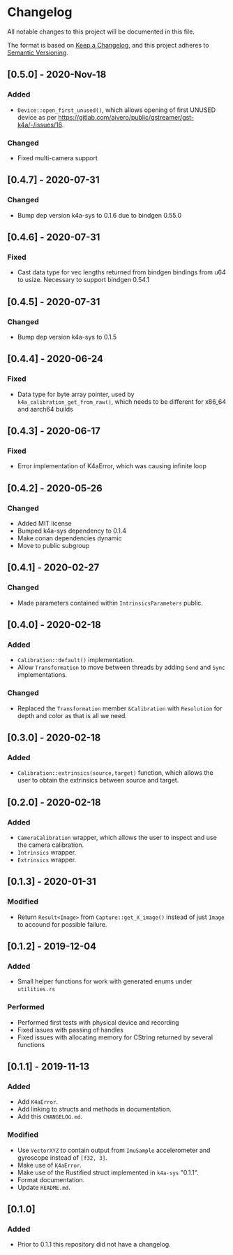 # Changelog
All notable changes to this project will be documented in this file.

The format is based on [Keep a Changelog](https://keepachangelog.com/en/1.0.0/),
and this project adheres to [Semantic Versioning](https://semver.org/spec/v2.0.0.html).

## [0.5.0] - 2020-Nov-18

### Added
- `Device::open_first_unused()`, which allows opening of first UNUSED device as per https://gitlab.com/aivero/public/gstreamer/gst-k4a/-/issues/16.

### Changed
- Fixed multi-camera support

## [0.4.7] - 2020-07-31
### Changed
- Bump dep version k4a-sys to 0.1.6 due to bindgen 0.55.0

## [0.4.6] - 2020-07-31
### Fixed
- Cast data type for vec lengths returned from bindgen bindings from u64 to usize. Necessary to support bindgen 0.54.1

## [0.4.5] - 2020-07-31
### Changed
- Bump dep version k4a-sys to 0.1.5

## [0.4.4] - 2020-06-24

### Fixed
- Data type for byte array pointer, used by `k4a_calibration_get_from_raw()`, which needs to be different for x86_64 and aarch64 builds

## [0.4.3] - 2020-06-17

### Fixed
- Error implementation of K4aError, which was causing infinite loop

## [0.4.2] - 2020-05-26

### Changed
- Added MIT license
- Bumped k4a-sys dependency to 0.1.4
- Make conan dependencies dynamic
- Move to public subgroup

## [0.4.1] - 2020-02-27

### Changed

- Made parameters contained within `IntrinsicsParameters` public.

## [0.4.0] - 2020-02-18

### Added

- `Calibration::default()` implementation.
- Allow `Transformation` to move between threads by adding `Send` and `Sync` implementations.

### Changed

- Replaced the `Transformation` member `&Calibration` with `Resolution` for depth and color as that is all we need.

## [0.3.0] - 2020-02-18

### Added

- `Calibration::extrinsics(source,target)` function, which allows the user to obtain the extrinsics between source and target.

## [0.2.0] - 2020-02-18

### Added

- `CameraCalibration` wrapper, which allows the user to inspect and use the camera calibration.
- `Intrinsics` wrapper.
- `Extrinsics` wrapper.

## [0.1.3] - 2020-01-31
### Modified
- Return `Result<Image>` from `Capture::get_X_image()` instead of just `Image` to accound for possible failure.

## [0.1.2] - 2019-12-04
### Added
- Small helper functions for work with generated enums under `utilities.rs`
### Performed
- Performed first tests with physical device and recording
- Fixed issues with passing of handles
- Fixed issues with allocating memory for CString returned by several functions

## [0.1.1] - 2019-11-13
### Added
- Add `K4aError`.
- Add linking to structs and methods in documentation.
- Add this `CHANGELOG.md`.
### Modified
- Use `VectorXYZ` to contain output from `ImuSample` accelerometer and gyroscope instead of `[f32, 3]`.
- Make use of `K4aError`.
- Make use of the Rustified struct implemented in `k4a-sys` "0.1.1".
- Format documentation.
- Update `README.md`.

## [0.1.0]
### Added
- Prior to 0.1.1 this repository did not have a changelog.
